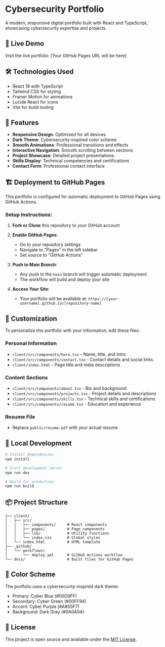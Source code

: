 # Cybersecurity Portfolio

A modern, responsive digital portfolio built with React and TypeScript, showcasing cybersecurity expertise and projects.

## 🚀 Live Demo

Visit the live portfolio: [Your GitHub Pages URL will be here]

## 🛠️ Technologies Used

- React 18 with TypeScript
- Tailwind CSS for styling
- Framer Motion for animations
- Lucide React for icons
- Vite for build tooling

## 📱 Features

- **Responsive Design**: Optimized for all devices
- **Dark Theme**: Cybersecurity-inspired color scheme
- **Smooth Animations**: Professional transitions and effects
- **Interactive Navigation**: Smooth scrolling between sections
- **Project Showcase**: Detailed project presentations
- **Skills Display**: Technical competencies and certifications
- **Contact Form**: Professional contact interface

## 🏗️ Deployment to GitHub Pages

This portfolio is configured for automatic deployment to GitHub Pages using GitHub Actions.

### Setup Instructions:

1. **Fork or Clone** this repository to your GitHub account

2. **Enable GitHub Pages**:
   - Go to your repository settings
   - Navigate to "Pages" in the left sidebar
   - Set source to "GitHub Actions"

3. **Push to Main Branch**:
   - Any push to the `main` branch will trigger automatic deployment
   - The workflow will build and deploy your site

4. **Access Your Site**:
   - Your portfolio will be available at: `https://[your-username].github.io/[repository-name]`

## 📝 Customization

To personalize this portfolio with your information, edit these files:

### Personal Information
- `client/src/components/hero.tsx` - Name, title, and intro
- `client/src/components/contact.tsx` - Contact details and social links
- `client/index.html` - Page title and meta descriptions

### Content Sections
- `client/src/components/about.tsx` - Bio and background
- `client/src/components/projects.tsx` - Project details and descriptions
- `client/src/components/skills.tsx` - Technical skills and certifications
- `client/src/components/resume.tsx` - Education and experience

### Resume File
- Replace `public/resume.pdf` with your actual resume

## 🔧 Local Development

```bash
# Install dependencies
npm install

# Start development server
npm run dev

# Build for production
npm run build
```

## 📦 Project Structure

```
├── client/
│   ├── src/
│   │   ├── components/     # React components
│   │   ├── pages/          # Page components
│   │   ├── lib/            # Utility functions
│   │   └── index.css       # Global styles
│   └── index.html          # HTML template
├── .github/
│   └── workflows/
│       └── deploy.yml      # GitHub Actions workflow
└── docs/                   # Built files for GitHub Pages
```

## 🎨 Color Scheme

The portfolio uses a cybersecurity-inspired dark theme:
- Primary: Cyber Blue (#00D9FF)
- Secondary: Cyber Green (#00FF94)
- Accent: Cyber Purple (#A855F7)
- Background: Dark Gray (#0A0A0A)

## 📄 License

This project is open source and available under the [MIT License](LICENSE).